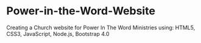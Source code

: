 # Power-in-the-Word-Website

Creating a Church website for Power In The Word Ministries
using:  HTML5,
        CSS3,
        JavaScript,
        Node.js,
        Bootstrap 4.0
